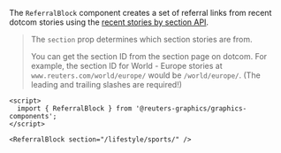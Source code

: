 The `ReferralBlock` component creates a set of referral links from recent dotcom stories using the [recent stories by section API](https://www.reuters.com/pf/api/v3/content/fetch/recent-stories-by-sections-v1?query=%7B%22section_ids%22%3A%22%2Fworld%2F%22%2C%22size%22%3A20%2C%22website%22%3A%22reuters%22%7D).

> The `section` prop determines which section stories are from.
>
> You can get the section ID from the section page on dotcom. For example, the section ID for World - Europe stories at `www.reuters.com/world/europe/` would be `/world/europe/`. (The leading and trailing slashes are required!)

```svelte
<script>
  import { ReferralBlock } from '@reuters-graphics/graphics-components';
</script>

<ReferralBlock section="/lifestyle/sports/" />
```
